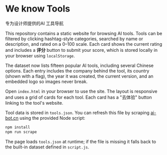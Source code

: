 # We know Tools

专为设计师提供的AI 工具导航

This repository contains a static website for browsing AI tools. Tools can be filtered by clicking hashtag-style categories, searched by name or description, and rated on a 0–100 scale. Each card shows the current rating and includes a **评分** button to submit your score, which is stored locally in your browser using `localStorage`.

The dataset now lists fifteen popular AI tools, including several Chinese options. Each entry includes the company behind the tool, its country (shown with a flag), the year it was created, the current version, and an embedded logo so images never break.

Open `index.html` in your browser to use the site. The layout is responsive and uses a grid of cards for each tool. Each card has a "去体验" button linking to the tool's website.

Tool data is stored in `tools.json`. You can refresh this file by scraping [ai-bot.cn](https://ai-bot.cn) using the provided Node script:

```bash
npm install
npm run scrape
```

The page loads `tools.json` at runtime; if the file is missing it falls back to the built-in dataset defined in `script.js`.
